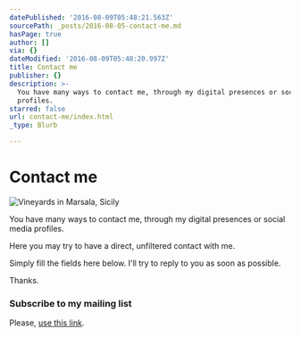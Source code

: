 ```yaml
---
datePublished: '2016-08-09T05:48:21.563Z'
sourcePath: _posts/2016-08-05-contact-me.md
hasPage: true
author: []
via: {}
dateModified: '2016-08-09T05:48:20.997Z'
title: Contact me
publisher: {}
description: >-
  You have many ways to contact me, through my digital presences or social media
  profiles.
starred: false
url: contact-me/index.html
_type: Blurb

---
```

# Contact me
![Vineyards in Marsala, Sicily](https://the-grid-user-content.s3-us-west-2.amazonaws.com/091f80b7-62d1-49b9-bbf8-b06c96ae20c7.jpg)

You have many ways to contact me, through my digital presences or social media profiles.

Here you may try to have a direct, unfiltered contact with me.

Simply fill the fields here below. I'll try to reply to you as soon as possible.

Thanks.

### Subscribe to my mailing list

Please, [use this link][0].

[0]: http://eepurl.com/caXriL